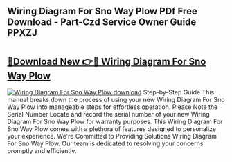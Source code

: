 ## Wiring Diagram For Sno Way Plow PDf Free Download - Part-Czd Service Owner Guide PPXZJ

# <h2><a href="http://dfqd3v6.blite.top/?on=Wiring+Diagram+For+Sno+Way+Plow">🔗Download New 👉🔴 Wiring Diagram For Sno Way Plow</a></h2>

[![Wiring Diagram For Sno Way Plow download](https://i.imgur.com/lujVjoI.png)](http://dfqd3v6.blite.top/?on=Wiring+Diagram+For+Sno+Way+Plow)
Step-by-Step Guide This manual breaks down the process of using your new Wiring Diagram For Sno Way Plow into manageable steps for effortless operation. Please Note the Serial Number Locate and record the serial number of your new Wiring Diagram For Sno Way Plow for warranty purposes. This Wiring Diagram For Sno Way Plow comes with a plethora of features designed to personalize your experience. We're Committed to Providing Solutions Wiring Diagram For Sno Way Plow. Our team is dedicated to resolving your concerns promptly and efficiently.
